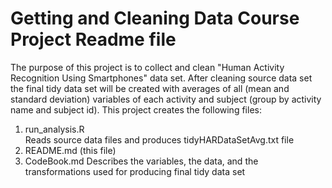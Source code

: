 
# Getting and Cleaning Data Course Project Readme file



The purpose of this project is to collect and clean "Human Activity Recognition Using Smartphones" data set. After cleaning source data set the final tidy data set will be created with averages of all (mean and standard deviation) variables of each activity and subject (group by activity name and subject id).  This project creates the following files:

1) run_analysis.R  
    Reads source data files and produces tidyHARDataSetAvg.txt file
2) README.md (this file)
3) CodeBook.md
  Describes the variables, the data, and the transformations used for producing final tidy data set





